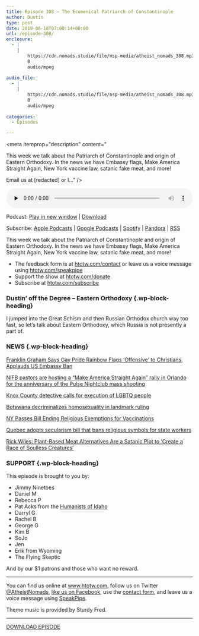 ```yaml
---
title: ﻿Episode 308 – The Ecumenical Patriarch of Constantinople
author: Dustin
type: post
date: 2019-06-18T07:00:14+00:00
url: /episode-308/
enclosure:
  - |
    |
        https://cdn.nomads.studio/file/nsp-media/atheist_nomads_308.mp3
        0
        audio/mpeg
        
audio_file:
  - |
    |
        https://cdn.nomads.studio/file/nsp-media/atheist_nomads_308.mp3
        0
        audio/mpeg
        
categories:
  - Episodes

---
```

<div itemscope itemtype="http://schema.org/AudioObject">
  <meta itemprop="name" content="﻿Episode 308 &#8211; The Ecumenical Patriarch of Constantinople" />
  
  <meta itemprop="uploadDate" content="2019-06-18T01:00:14-06:00" />
  
  <meta itemprop="encodingFormat" content="audio/mpeg" />
  
  <meta itemprop="description" content="




This week we talk about the Patriarch of Constantinople and origin of Eastern Orthodoxy. In the news we have Embassy flags, Make America Straight Again, New York vaccine law, satanic fake meat, and more!







Email us at [redacted] or l..." />
  
  <meta itemprop="contentUrl" content="https://dts.podtrac.com/redirect.mp3/cdn.nomads.studio/file/nsp-media/atheist_nomads_308.mp3" />
  
  <div class="powerpress_player" id="powerpress_player_8571">
    <audio class="wp-audio-shortcode" id="audio-3534-315" preload="none" style="width: 100%;" controls="controls"><source type="audio/mpeg" src="https://dts.podtrac.com/redirect.mp3/cdn.nomads.studio/file/nsp-media/atheist_nomads_308.mp3?_=315" /><a href="https://dts.podtrac.com/redirect.mp3/cdn.nomads.studio/file/nsp-media/atheist_nomads_308.mp3">https://dts.podtrac.com/redirect.mp3/cdn.nomads.studio/file/nsp-media/atheist_nomads_308.mp3</a></audio>
  </div>
</div>

<p class="powerpress_links powerpress_links_mp3">
  Podcast: <a href="https://dts.podtrac.com/redirect.mp3/cdn.nomads.studio/file/nsp-media/atheist_nomads_308.mp3" class="powerpress_link_pinw" target="_blank" title="Play in new window" onclick="return powerpress_pinw('https://htotw.com/?powerpress_pinw=3534-podcast');" rel="nofollow">Play in new window</a> | <a href="https://dts.podtrac.com/redirect.mp3/cdn.nomads.studio/file/nsp-media/atheist_nomads_308.mp3" class="powerpress_link_d" title="Download" rel="nofollow" download="atheist_nomads_308.mp3">Download</a>
</p>

<p class="powerpress_links powerpress_subscribe_links">
  Subscribe: <a href="https://podcasts.apple.com/us/podcast/humanists-take-on-the-world/id530050098?mt=2&ls=1" class="powerpress_link_subscribe powerpress_link_subscribe_itunes" target="_blank" title="Subscribe on Apple Podcasts" rel="nofollow">Apple Podcasts</a> | <a href="https://www.google.com/podcasts?feed=aHR0cDovL2F0aGVpc3Rub21hZHMubGlic3luLmNvbS9yc3M%3D" class="powerpress_link_subscribe powerpress_link_subscribe_googleplay" target="_blank" title="Subscribe on Google Podcasts" rel="nofollow">Google Podcasts</a> | <a href="https://open.spotify.com/show/3LzK2xZGike6Tc1GEMtMbr?si=LieN9SNuTpq96smuaUsH8A" class="powerpress_link_subscribe powerpress_link_subscribe_spotify" target="_blank" title="Subscribe on Spotify" rel="nofollow">Spotify</a> | <a href="https://www.pandora.com/podcast/atheist-nomads/PC:10122?corr=62071012&part=ug" class="powerpress_link_subscribe powerpress_link_subscribe_pandora" target="_blank" title="Subscribe on Pandora" rel="nofollow">Pandora</a> | <a href="https://htotw.com/feed/podcast/" class="powerpress_link_subscribe powerpress_link_subscribe_rss" target="_blank" title="Subscribe via RSS" rel="nofollow">RSS</a>
</p>

This week we talk about the Patriarch of Constantinople and origin of Eastern Orthodoxy. In the news we have Embassy flags, Make America Straight Again, New York vaccine law, satanic fake meat, and more!

<!--more-->

  * The feedback form is at [htotw.com/contact](https://htotw.com/contact) or leave us a voice message using <a href="https://htotw.com/speakpipe" target="_blank" rel="noopener noreferrer">htotw.com/speakpipe</a>
  * Support the show at <a href="https://htotw.com/donate" target="_blank" rel="noopener noreferrer">htotw.com/donate</a>
  * Subscribe at <a href="https://htotw.com/subscribe" target="_blank" rel="noopener noreferrer">htotw.com/subscribe</a>

### Dustin’ off the Degree &#8211; Eastern Orthodoxy {.wp-block-heading}

I jumped into the Great Schism and then Russian Orthodox church way too fast, so let’s talk about Eastern Orthodoxy, which Russia is not presently a part of.

### NEWS {.wp-block-heading}

[Franklin Graham Says Gay Pride Rainbow Flags ‘Offensive’ to Christians, Applauds US Embassy Ban][1]

[NIFB pastors are hosting a “Make America Straight Again” rally in Orlando for the anniversary of the Pulse Nightclub mass shooting][2]

[Knox County detective calls for execution of LGBTQ people][3]

[Botswana decriminalizes homosexuality in landmark ruling][4]

[NY Passes Bill Ending Religious Exemptions for Vaccinations][5]

[Quebec adopts secularism bill that bans religious symbols for state workers][6]

[Rick Wiles: Plant-Based Meat Alternatives Are a Satanic Plot to ‘Create a Race of Soulless Creatures’][7]

### SUPPORT {.wp-block-heading}

This episode is brought to you by:

  * Jimmy Ninetoes
  * Daniel M
  * Rebecca P
  * Pat Acks from the <a href="https://www.humanistsofidaho.org" target="_blank" rel="noopener noreferrer">Humanists of Idaho</a>
  * Darryl G
  * Rachel B
  * George G
  * Kim B
  * SoJo
  * Jen
  * Erik from Wyoming
  * The Flying Skeptic

And by our $1 patrons and those who want no reward.

<hr class="wp-block-separator" />

You can find us online at <a href="https://www.htotw.com/" target="_blank" rel="noopener noreferrer">www.htotw.com</a>, follow us on Twitter <a href="https://twitter.com/AtheistNomads" target="_blank" rel="noopener noreferrer">@AtheistNomads</a>, <a href="https://htotw.com/facebook" target="_blank" rel="noopener noreferrer">like us on Facebook</a>, use the [contact form](https://htotw.com/contact), and leave us a voice message using <a href="https://htotw.com/speakpipe" target="_blank" rel="noopener noreferrer">SpeakPipe</a>.

Theme music is provided by Sturdy Fred.

<hr class="wp-block-separator" />

[DOWNLOAD EPISODE][8]

 [1]: https://www.newsweek.com/franklin-graham-gay-pride-flag-embassy-trump-1443229
 [2]: https://friendlyatheist.patheos.com/2019/06/12/christian-hate-preachers-are-hosting-a-make-america-straight-again-event/
 [3]: https://www.knoxnews.com/story/news/2019/06/12/knox-county-detective-calls-execution-lgbtq-people/1419137001/?fbclid=IwAR3cMPkMeuQgB7o2kwg8C6x3Xx3y835frISpAlKZdhTt5Y3mOIaGM8OxNAk
 [4]: https://www.bbc.com/news/world-africa-48594162
 [5]: https://www.ny1.com/nyc/all-boroughs/politics/2019/06/13/new-york-passes-bill-eliminating-non-medical-exemptions-for-vaccinations
 [6]: https://nationalpost.com/news/canada/quebec-adopts-secularism-bill-that-bans-religious-symbols-for-state-workers
 [7]: http://www.rightwingwatch.org/post/rick-wiles-plant-based-meat-alternatives-are-a-satanic-plot-to-create-a-race-of-soulless-creatures/
 [8]: https://dts.podtrac.com/redirect.mp3/cdn.nomads.studio/file/nsp-media/atheist_nomads_308.mp3